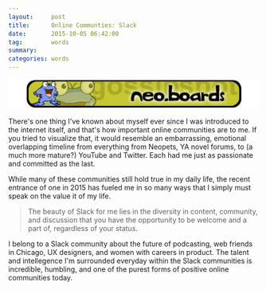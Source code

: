 ```yaml
---
layout:     post
title:		Online Communties: Slack
date:       2015-10-05 06:42:00
tag:		words
summary:    
categories: words
---
```

![neopets banner](/images/neopets.png)

There's one thing I've known about myself ever since I was introduced to the internet itself, and that's how important online communities are to me. If you tried to visualize that, it would resemble an embarrassing, emotional overlapping timeline from everything from Neopets, YA novel forums, to (a much more mature?) YouTube and Twitter. Each had me just as passionate and committed as the last.

While many of these communities still hold true in my daily life, the recent entrance of one in 2015 has fueled me in so many ways that I simply must speak on the value it of my life.

>The beauty of Slack for me lies in the diversity in content, community, and discussion that you have the opportunity to be welcome and a part of, regardless of your status.

I belong to a Slack community about the future of podcasting, web friends in Chicago, UX designers, and women with careers in product. The talent and intellegence I'm surrounded everyday within the Slack communities is incredible, humbling, and one of the purest forms of positive online communities today.
